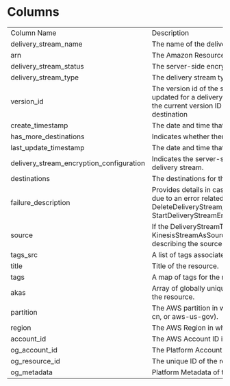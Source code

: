# Columns  

<table>
	<tr><td>Column Name</td><td>Description</td></tr>
	<tr><td>delivery_stream_name</td><td>The name of the delivery stream.</td></tr>
	<tr><td>arn</td><td>The Amazon Resource Name (ARN) of the delivery stream.</td></tr>
	<tr><td>delivery_stream_status</td><td>The server-side encryption type used on the stream.</td></tr>
	<tr><td>delivery_stream_type</td><td>The delivery stream type.</td></tr>
	<tr><td>version_id</td><td>The version id of the stream. Each time the destination is updated for a delivery stream, the version ID is changed, and the current version ID is required when updating the destination</td></tr>
	<tr><td>create_timestamp</td><td>The date and time that the delivery stream was created.</td></tr>
	<tr><td>has_more_destinations</td><td>Indicates whether there are more destinations available to list.</td></tr>
	<tr><td>last_update_timestamp</td><td>The date and time that the delivery stream was last updated.</td></tr>
	<tr><td>delivery_stream_encryption_configuration</td><td>Indicates the server-side encryption (SSE) status for the delivery stream.</td></tr>
	<tr><td>destinations</td><td>The destinations for the stream.</td></tr>
	<tr><td>failure_description</td><td>Provides details in case one of the following operations fails due to an error related to KMS: CreateDeliveryStream, DeleteDeliveryStream, StartDeliveryStreamEncryption,StopDeliveryStreamEncryption.</td></tr>
	<tr><td>source</td><td>If the DeliveryStreamType parameter is KinesisStreamAsSource, a SourceDescription object describing the source Kinesis data stream.</td></tr>
	<tr><td>tags_src</td><td>A list of tags associated with the delivery stream.</td></tr>
	<tr><td>title</td><td>Title of the resource.</td></tr>
	<tr><td>tags</td><td>A map of tags for the resource.</td></tr>
	<tr><td>akas</td><td>Array of globally unique identifier strings (also known as) for the resource.</td></tr>
	<tr><td>partition</td><td>The AWS partition in which the resource is located (aws, aws-cn, or aws-us-gov).</td></tr>
	<tr><td>region</td><td>The AWS Region in which the resource is located.</td></tr>
	<tr><td>account_id</td><td>The AWS Account ID in which the resource is located.</td></tr>
	<tr><td>og_account_id</td><td>The Platform Account ID in which the resource is located.</td></tr>
	<tr><td>og_resource_id</td><td>The unique ID of the resource in opengovernance.</td></tr>
	<tr><td>og_metadata</td><td>Platform Metadata of the AWS resource.</td></tr>
</table>
